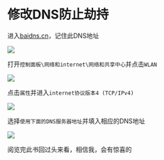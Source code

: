# 修改DNS防止劫持

进入[baidns.cn](https://baidns.cn/)，记住此DNS地址

![](https://raw.githubusercontent.com/loremwalker/fq-book/master/images/2018-05-10_181032.png)

打开`控制面板\网络和internet\网络和共享中心`并点击`WLAN`

![](https://raw.githubusercontent.com/loremwalker/fq-book/master/images/2018-05-10_052248%20%281%29.png)

点击`属性`并进入`internet协议版本4 (TCP/IPv4)`

![](https://raw.githubusercontent.com/loremwalker/fq-book/master/images/2018-05-10_053020.png)

选择`使用下面的DNS服务器地址`并填入相应的DNS地址

![](https://raw.githubusercontent.com/loremwalker/fq-book/master/images/2018-05-10_053911.png)

阅览完此书回过头来看，相信我，会有惊喜的